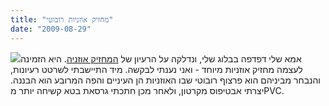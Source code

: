 ```yaml
---
title: "מחזיק אוזניות רובוטי"
date: "2009-08-29"
---
```


[![](https://nurnachman.files.wordpress.com/2009/08/e24dc-headphoneholder.jpg?w=225)](https://nurnachman.files.wordpress.com/2009/08/e24dc-headphoneholder.jpg)אמא שלי דפדפה בבלוג שלי, ונדלקה על הרעיון של [המחזיק אוזניה](http://studionur.blogspot.com/2009/08/blog-post_8716.html). היא הזמינה לעצמה מחזיק אוזניות מיוחד - ואני נענתי לבקשה. מיד התיישבתי לשרטט רעיונות, והנבחר מביניהם הוא פרצוף רובוטי שבו האוזניות הן העיניים והפה המרובע הוא הבננה. יצרתי אבטיפוס מקרטון, ולאחר מכן חתכתי גרסאת בטא קשיחה יותר מPVC.
